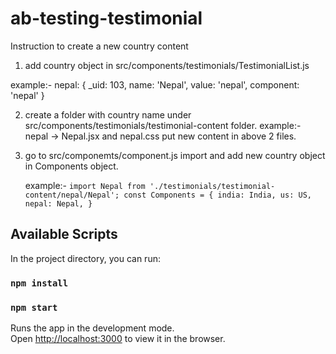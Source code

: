 # ab-testing-testimonial

Instruction to create a new country content

1. add country object in src/components/testimonials/TestimonialList.js

example:- nepal: { \_uid: 103, name: 'Nepal', value: 'nepal', component: 'nepal' }

2. create a folder with country name under src/components/testimonials/testimonial-content folder.
   example:- nepal -> Nepal.jsx and nepal.css
   put new content in above 2 files.

3. go to src/componemts/component.js
   import and add new country object in Components object.

   example:-
   `import Nepal from './testimonials/testimonial-content/nepal/Nepal'; const Components = { india: India, us: US, nepal: Nepal, }`

## Available Scripts

In the project directory, you can run:

### `npm install`

### `npm start`

Runs the app in the development mode.\
Open [http://localhost:3000](http://localhost:3000) to view it in the browser.
